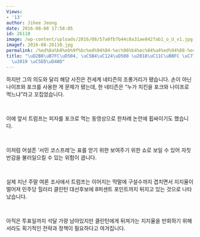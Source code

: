 ```yaml
---
Views:
- '13'
author: Jihee Jeong
date: 2016-08-08 17:58:05
id: 26110
image: /wp-content/uploads/2016/08/57a0fb7b44c8a31ae8427ab1_o_U_v1.jpg
imagef: 2016-08-26110.jpg
permalink: /%ed%8a%b8%eb%9f%bc%ed%94%84-%ec%96%b4%ec%84%a4%ed%94%88-%ec%84%9c%eb%af%bc-%ec%9d%b4%eb%af%b8%ec%a7%80-%ec%97%ad%ed%92%8d/
title: "\uD2B8\uB7FC\uD504, \uC5B4\uC124\uD508 \u2018\uC11C\uBBFC \uC774\uBBF8\uC9C0\
  \u2019 \uC5ED\uD48D"
---
```


하지만 그의 의도와 달리 해당 사진은 전세계 네티즌의 조롱거리가 됐습니다. 손이 아닌 나이프와 포크를 사용한 게 문제가 됐는데, 한 네티즌은 “누가 치킨을 포크와 나이프로 먹느냐”라고 꼬집었습니다.

&nbsp;

이에 앞서 트럼프는 피자를 포크로 먹는 동영상으로 한차례 논란에 휩싸이기도 했습니다.

&nbsp;

이처럼 어설픈 ‘서민 코스프레’는 표를 얻기 위한 보여주기 위한 쇼로 보일 수 있어 자칫 반감을 불러일으킬 수 있는 위험이 큽니다.

&nbsp;

실제 지난 주말 여론 조사에서 트럼프는 이어지는 막말에 구설수까지 겹치면서 지지율이 떨어져 민주당 힐러리 클린턴 대선후보에 8퍼센트 포인트까지 뒤지고 있는 것으로 나타났습니다.

&nbsp;

아직은 투표일까지 석달 가량 남아있지만 클린턴에게 뒤져가는 지지율을 만회하기 위해서라도 획기적인 전략과 정책이 필요하다고 여겨집니다.

&nbsp;